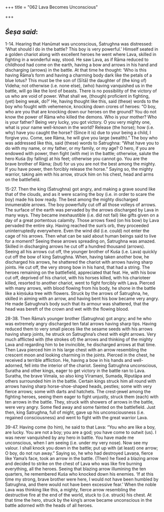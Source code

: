 +++
title = "062 Lava Becomes Unconscious"

+++
 

## *Śeṣa said*:

1-14. Hearing that Hanūmat was unconscious, Śatrughna was distressed: ‘What should I do in the battle? This boy is very powerful.’ Himself seated in a golden chariot along with excellent heroes he went where Lava, skilled in fighting in a wonderful way, stood. He saw Lava, as if Rāma reduced to childhood had come on the earth, having a bow and arrows in his hand and discharging (arrows) in the battle. At that time he thought: ‘Who is this having Rāma’s form and having a charming body dark like the petals of a blue lotus? This must be the son of (Sītā) the daughter of (the king of) Videha; not otherwise (i.e. none else), (who) having vanquished us in the battle, will go like the lord of beasts. There is no possibility of the victory of us who are void of power. What shall we, (though) proficient in fighting, (yet) being weak, do?’ He, having thought like this, said (these) words to the boy who fought with vehemence, knocking down crores of heroes: “O boy, who are you that are knocking down our heroes on the ground? You do not know the power of Rāma who killed the demons. Who is your mother? Who is your father? Being very lucky, you got victory. O you very mighty one, what is your name well-known in the world? Release (the horse); how (i.e. why) have you caught the horse? (Since it is) due to your being a child, I forgive you. Come, see Rāma, he will give you large (wealth).” The boy who was addressed like this, said (these) words to Śatrughna: “What have you to do with my name, or my father, or my family, or my age? O hero, if you are endowed with power, then fight (with me) in the battle; otherwise, salute the hero Kuśa (by falling) at his feet; otherwise you cannot go. You are the brave brother of Rāma; (but) for us you are not the best among the mighty. If you have power, then forcibly release the horse.” Saying so, the mighty warrior, taking aim with his arrow, struck him on his chest, head and arms on the battlefield.

15-27. Then the king (Śatrughna) got angry, and making a grave sound like that of the clouds, and as it were scaring the boy (i.e. in order to scare the boy) made his bow ready. The best among the mighty discharged innumerable arrows. The boy powerfully cut off all those volleys of arrows. The surface of the earth was pervaded by the arrows discharged by Lava in many ways. They became inexhaustible (i.e. did not fail) like gifts given on a day of a great portentous calamity. Those arrows fixed (on his bow) by Lava pervaded the entire sky. Having reached the sun’s orb, they proceeded uninterruptedly everywhere. Even the wind did (i.e. could) not enter the cage of his arrows. Then what can be said about human beings said to live for a moment? Seeing these arrows spreading on, Śatrughna was amazed. Skilled in discharging arrows he cut off a hundred thousand (arrows). Seeing all his arrows cut off, the younger brother of Kuśa (i.e. Lava) quickly cut off the bow of king Śatrughna. When, having taken another bow, he discharged his arrows, he shattered the chariot with arrows having sharp joints. He cut off, the very strong bow in his hand, that had a string. The heroes remaining on the battlefield, appreciated that feat. He, with his bow cut off, deprived of his chariot, with his horses killed, with his charioteer killed, resorted to another chariot, went to fight forcibly with Lava. Pierced with many arrows, with blood flowing from his body, he shone in the battle like a kiṃśuka tree with flowers. Struck by the arrows of Śatrughna, he, skilled in aiming with an arrow, and having bent his bow became very angry. He made Śatrughna’s body such that its armour was shattered, that the head was bereft of the crown and wet with the flowing blood.

28-38. Then Rāma’s younger brother (Śatrughna) got angry; and he who was extremely angry discharged ten fatal arrows having sharp tips. Having reduced them to very small pieces like the sesame seeds with his arrows having sharp joints, he struck on Śatrughna’s chest with eight arrows. Very much afflicted with (the strokes of) the arrows and thinking of the mighty Lava and regarding him to be invincible, he discharged arrows at that time. Then Lava pierced him in his large chest with an arrow resembling the crescent moon and looking charming in the joints. Pierced in the chest, he received a terrible affliction. He, having a bow in his hands and well-adorned, fell into the interior of the chariot. Seeing Śatrughna unconscious, Suratha and other kings, eager to get victory in the battle ran to Lava. Suratha, the brave Vimala, so also king Vīramaṇi, Sumada, Riputāpa and others surrounded him in the battle. Certain kings struck him all round with arrows having sharp horse-shoe-shaped heads, pestles; some with very fierce arrows; some with darts and hatchets. The crest-jewel among the fighting heroes, seeing them eager to fight unjustly, struck them (each) with ten arrows in the battle. They, struck with showers of arrows in the battle, were very angry. Some fled away and some fainted on the battlefield. Just then, king Śatrughna, full of might, gave up his unconsciousness (i.e. regained consciousness) and went to fight with the great warrior Lava.

39-47. Having come (to him), he said to that Lava: “You who are like a boy, are lucky. You are not a boy; you are a god; you have come to outwit (us). I was never vanquished by any hero in battle. You have made me unconscious, when I am seeing (i.e. under my very nose). Now see my valour. I shall knock you down in the battle; put up with (at least) one arrow; O boy, do not run away.” Saying so, he who had destroyed Lavaṇa, fierce like Yama’s face, took an arrow in the battle. (Then) he fixed a blazing arrow and decided to strike on the chest of Lava who was like fire burning everything, all the heroes. Seeing that blazing arrow illumining the ten quarters, he remembered Kuśa who knocked down his enemies. ‘If at this time my strong, brave brother were here, I would not have been humbled by Śatrughna, and there would not have been excessive fear.’ When the noble Lava was thinking like this, a mighty, fierce arrow resembling the destructive fire at the end of the world, stuck to (i.e. struck) his chest. At that time the hero, struck by the king’s arrow became unconscious in the battle adorned with the heads of all heroes.


